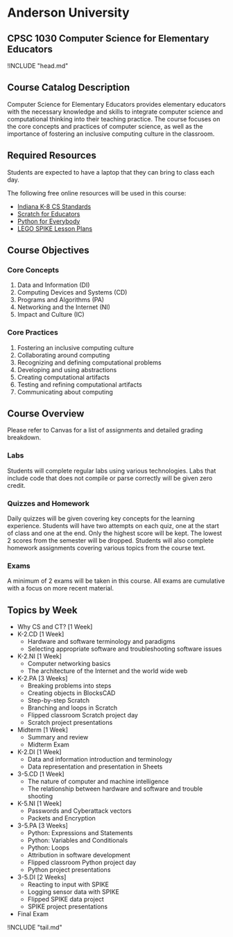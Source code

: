 Anderson University
===================

CPSC 1030 Computer Science for Elementary Educators
---------------------------------------------------

!INCLUDE "head.md"

Course Catalog Description
--------------------------

Computer Science for Elementary Educators provides elementary educators with the necessary knowledge and skills to integrate computer science and computational thinking into their teaching practice. The course focuses on the core concepts and practices of computer science, as well as the importance of fostering an inclusive computing culture in the classroom.

Required Resources
------------------

Students are expected to have a laptop that they can bring to class each day.

The following free online resources will be used in this course:

- [Indiana K-8 CS Standards](https://media.doe.in.gov/standards/indiana-academic-standards-grades-k-8-computer-science.pdf)
- [Scratch for Educators](https://scratch.mit.edu/educators)
- [Python for Everybody](https://www.py4e.com/)
- [LEGO SPIKE Lesson Plans](https://education.lego.com/en-us/lessons/?products=SPIKE%E2%84%A2+Prime+Set,SPIKE%E2%84%A2+Essential)

Course Objectives
-----------------

### Core Concepts

1. Data and Information (DI)
2. Computing Devices and Systems (CD)
3. Programs and Algorithms (PA)
4. Networking and the Internet (NI)
5. Impact and Culture (IC)

### Core Practices

1. Fostering an inclusive computing culture
2. Collaborating around computing
3. Recognizing and defining computational problems
4. Developing and using abstractions
5. Creating computational artifacts
6. Testing and refining computational artifacts
7. Communicating about computing

Course Overview
---------------

Please refer to Canvas for a list of assignments and detailed grading breakdown.

### Labs

Students will complete regular labs using various technologies. Labs that include code that does not compile or parse correctly will be given zero credit.

### Quizzes and Homework

Daily quizzes will be given covering key concepts for the learning experience. Students will have two attempts on each quiz, one at the start of class and one at the end. Only the highest score will be kept. The lowest 2 scores from the semester will be dropped. Students will also complete homework assignments covering various topics from the course text.

### Exams

A minimum of 2 exams will be taken in this course. All exams are cumulative with a focus on more recent material.

Topics by Week
--------------

- Why CS and CT? [1 Week]
- K-2.CD [1 Week]
    - Hardware and software terminology and paradigms
    - Selecting appropriate software and troubleshooting software issues
- K-2.NI [1 Week]
    - Computer networking basics
    - The architecture of the Internet and the world wide web
- K-2.PA [3 Weeks]
    - Breaking problems into steps
    - Creating objects in BlocksCAD
    - Step-by-step Scratch
    - Branching and loops in Scratch
    - Flipped classroom Scratch project day
    - Scratch project presentations
- Midterm [1 Week]
    - Summary and review
    - Midterm Exam
- K-2.DI [1 Week]
    - Data and information introduction and terminology
    - Data representation and presentation in Sheets
- 3-5.CD [1 Week]
    - The nature of computer and machine intelligence
    - The relationship between hardware and software and trouble shooting
- K-5.NI [1 Week]
    - Passwords and Cyberattack vectors
    - Packets and Encryption
- 3-5.PA [3 Weeks]
    - Python: Expressions and Statements
    - Python: Variables and Conditionals
    - Python: Loops
    - Attribution in software development
    - Flipped classroom Python project day
    - Python project presentations
- 3-5.DI [2 Weeks]
    - Reacting to input with SPIKE
    - Logging sensor data with SPIKE
    - Flipped SPIKE data project
    - SPIKE project presentations
- Final Exam

!INCLUDE "tail.md"
